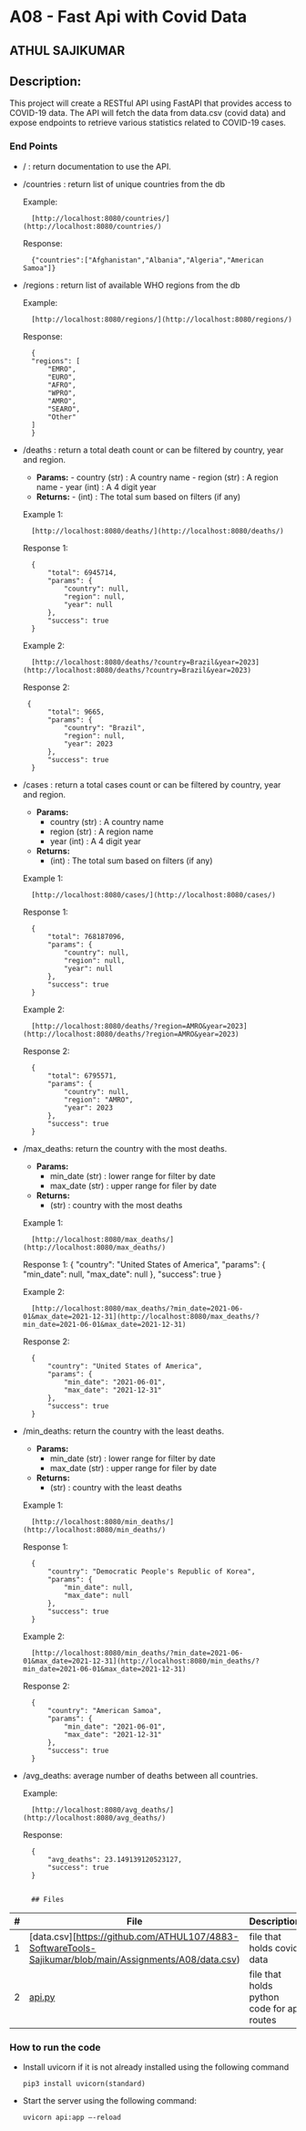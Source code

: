 # A08 - Fast Api with Covid Data
## ATHUL SAJIKUMAR
## Description:

This project will create a RESTful API using FastAPI that provides access to COVID-19 data. The API will fetch the data from data.csv (covid data) and expose endpoints to retrieve various statistics related to COVID-19 cases. 





### End Points

- /  : return documentation to use the API. 

- /countries : return list of unique countries from the db

     Example:

        [http://localhost:8080/countries/](http://localhost:8080/countries/)

     Response:

        {"countries":["Afghanistan","Albania","Algeria","American Samoa"]}
        
- /regions : return list of available WHO regions from the db

     Example:

        [http://localhost:8080/regions/](http://localhost:8080/regions/)

     Response:
        
        {
        "regions": [
            "EMRO",
            "EURO",
            "AFRO",
            "WPRO",
            "AMRO",
            "SEARO",
            "Other"
        ]
        }
        
- /deaths : return a total death count or can be filtered by country, year and region.

     - **Params:**
      - country (str) : A country name
      - region (str) : A region name
      - year (int) : A 4 digit year
     - **Returns:**
      - (int) : The total sum based on filters (if any)

     Example 1:

        [http://localhost:8080/deaths/](http://localhost:8080/deaths/)

     Response 1:

        {
            "total": 6945714,
            "params": {
                "country": null,
                "region": null,
                "year": null
            },
            "success": true
        }

     Example 2:

        [http://localhost:8080/deaths/?country=Brazil&year=2023](http://localhost:8080/deaths/?country=Brazil&year=2023)

     Response 2:

       {
            "total": 9665,
            "params": {
                "country": "Brazil",
                "region": null,
                "year": 2023
            },
            "success": true
        }
        
- /cases :  return a total cases count or can be filtered by country, year and region.

    - **Params:**
      - country (str) : A country name
      - region (str) : A region name
      - year (int) : A 4 digit year
    - **Returns:**
      - (int) : The total sum based on filters (if any)

    Example 1:

        [http://localhost:8080/cases/](http://localhost:8080/cases/)

     Response 1:

        {
            "total": 768187096,
            "params": {
                "country": null,
                "region": null,
                "year": null
            },
            "success": true
        }

    Example 2:

        [http://localhost:8080/deaths/?region=AMRO&year=2023](http://localhost:8080/deaths/?region=AMRO&year=2023)

    Response 2:
    
        {
            "total": 6795571,
            "params": {
                "country": null,
                "region": "AMRO",
                "year": 2023
            },
            "success": true
        }

- /max_deaths: return the country with the most deaths.
    
    - **Params:**
      - min_date (str) : lower range for filter by date
      - max_date (str) : upper range for filer by date
    - **Returns:**
      - (str) : country with the most deaths

    Example 1:

        [http://localhost:8080/max_deaths/](http://localhost:8080/max_deaths/)

    Response 1:
        {
            "country": "United States of America",
            "params": {
                "min_date": null,
                "max_date": null
            },
            "success": true
        }   

    Example 2:

        [http://localhost:8080/max_deaths/?min_date=2021-06-01&max_date=2021-12-31](http://localhost:8080/max_deaths/?min_date=2021-06-01&max_date=2021-12-31)

    Response 2:

        {
            "country": "United States of America",
            "params": {
                "min_date": "2021-06-01",
                "max_date": "2021-12-31"
            },
            "success": true
        }

- /min_deaths: return the country with the least deaths.

    - **Params:**
      - min_date (str) : lower range for filter by date
      - max_date (str) : upper range for filer by date
    - **Returns:**
      - (str) : country with the least deaths

    Example 1:

        [http://localhost:8080/min_deaths/](http://localhost:8080/min_deaths/)

    Response 1:
    
        {
            "country": "Democratic People's Republic of Korea",
            "params": {
                "min_date": null,
                "max_date": null
            },
            "success": true
        }

    Example 2:

        [http://localhost:8080/min_deaths/?min_date=2021-06-01&max_date=2021-12-31](http://localhost:8080/min_deaths/?min_date=2021-06-01&max_date=2021-12-31)

    Response 2:

        {
            "country": "American Samoa",
            "params": {
                "min_date": "2021-06-01",
                "max_date": "2021-12-31"
            },
            "success": true
        }

- /avg_deaths: average number of deaths between all countries.

    Example:

        [http://localhost:8080/avg_deaths/](http://localhost:8080/avg_deaths/)

    Response:
        
        {
            "avg_deaths": 23.149139120523127,
            "success": true
        }


        ## Files

|   #   | File            | Description                                        |
| :---: | --------------- | -------------------------------------------------- |
|   1   |  [data.csv][https://github.com/ATHUL107/4883-SoftwareTools-Sajikumar/blob/main/Assignments/A08/data.csv)| file that holds covid data    |
|   2  |   [api.py](https://github.com/ATHUL107/4883-SoftwareTools-Sajikumar/blob/main/Assignments/A08/api.py)| file that holds python code for api routes    |


        
### How to run the code

- Install uvicorn if it is not already installed using the following command

    ```pip3 install uvicorn(standard)```
 

- Start the server using the following command:

    ``` uvicorn api:app –-reload ```
